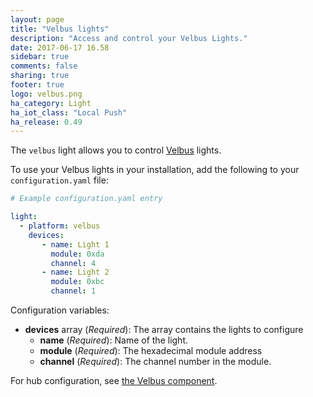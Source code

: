 ```yaml
---
layout: page
title: "Velbus lights"
description: "Access and control your Velbus Lights."
date: 2017-06-17 16.58
sidebar: true
comments: false
sharing: true
footer: true
logo: velbus.png
ha_category: Light
ha_iot_class: "Local Push"
ha_release: 0.49
---
```


The `velbus` light allows you to control [Velbus](http://www.velbus.eu) lights.

To use your Velbus lights in your installation, add the following to your `configuration.yaml` file:

```yaml
# Example configuration.yaml entry

light:
  - platform: velbus
    devices:
       - name: Light 1
         module: 0xda
         channel: 4
       - name: Light 2
         module: 0xbc
         channel: 1
```

Configuration variables:
- **devices** array (*Required*): The array contains the lights to configure
  - **name** (*Required*): Name of the light.
  - **module** (*Required*): The hexadecimal module address
  - **channel** (*Required*): The channel number in the module.

For hub configuration, see [the Velbus component](/components/velbus/).
